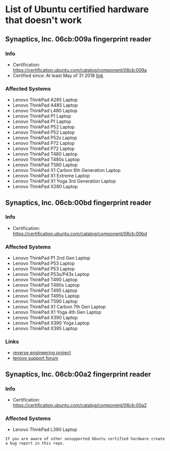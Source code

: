 # List of Ubuntu certified hardware that doesn't work

## Synaptics, Inc. 06cb:009a fingerprint reader
### Info
- Certification: https://certification.ubuntu.com/catalog/component/06cb:009a
- Certified since: At least May of 31 2018 [link](https://web.archive.org/web/20180331081129/https://certification.ubuntu.com/hardware/201801-26056/)
### Affected Systems
- Lenovo ThinkPad A285 Laptop
- Lenovo ThinkPad A485 Laptop
- Lenovo ThinkPad L480 Laptop
- Lenovo ThinkPad P1 Laptop
- Lenovo ThinkPad P1 Laptop
- Lenovo ThinkPad P52 Laptop
- Lenovo ThinkPad P52 Laptop
- Lenovo ThinkPad P52s Laptop
- Lenovo ThinkPad P72 Laptop
- Lenovo ThinkPad P72 Laptop
- Lenovo ThinkPad T480 Laptop
- Lenovo ThinkPad T480s Laptop
- Lenovo ThinkPad T580 Laptop
- Lenovo ThinkPad X1 Carbon 6th Generation Laptop
- Lenovo ThinkPad X1 Extreme Laptop
- Lenovo ThinkPad X1 Yoga 3rd Generation Laptop
- Lenovo ThinkPad X280 Laptop


## Synaptics, Inc. 06cb:00bd fingerprint reader
### Info
- Certification: https://certification.ubuntu.com/catalog/component/06cb:00bd 
### Affected Systems
- Lenovo ThinkPad P1 2nd Gen Laptop
- Lenovo ThinkPad P53 Laptop
- Lenovo ThinkPad P53 Laptop
- Lenovo ThinkPad P53s/P43s Laptop
- Lenovo ThinkPad T490 Laptop
- Lenovo ThinkPad T490s Laptop
- Lenovo ThinkPad T495 Laptop
- Lenovo ThinkPad T495s Laptop
- Lenovo ThinkPad T590 Laptop
- Lenovo ThinkPad X1 Carbon 7th Gen Laptop
- Lenovo ThinkPad X1 Yoga 4th Gen Laptop
- Lenovo ThinkPad X390 Laptop
- Lenovo ThinkPad X390 Yoga Laptop
- Lenovo ThinkPad X395 Laptop
### Links
- [reverse engineering project](https://github.com/nmikhailov/Validity90/issues/34)
- [lenovo support forum](https://forums.lenovo.com/t5/Other-Linux-Discussions/Linux-on-T495/m-p/4474320#M13440)

## Synaptics, Inc. 06cb:00a2 fingerprint reader
### Info
- Certification: https://certification.ubuntu.com/catalog/component/06cb:00a2
### Affected Systems
- Lenovo ThinkPad L390 Laptop 


```If you are aware of other unsupported Ubuntu certified hardware create a bug report in this repo.```
